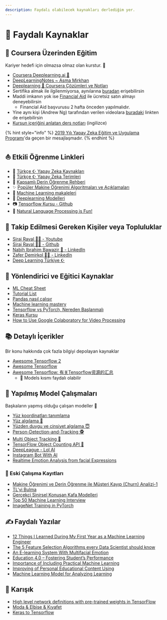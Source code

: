 ```yaml
---
description: Faydalı olabilecek kaynakları derlediğim yer.
---
```


# 🌟 Faydalı Kaynaklar

## 🏫 Coursera Üzerinden Eğitim

Kariyer hedefi için olmazsa olmaz olan kurstur. 🚀

* [Coursera Deeplearning.ai 🧠](https://www.coursera.org/specializations/deep-learning)
* [DeepLearningNotes ~ Asma Mirkhan](https://dl.asmaamir.com/)
* [Deeplearning 🧠 Coursera Çözümleri ve Notları](https://github.com/Kulbear/deep-learning-coursera)
* Sertifika almak ile ilgilenmiyorsa, aynılarına [buradan](https://www.youtube.com/channel/UCcIXc5mJsHVYTZR1maL5l9w) erişebilirsin
* Maddi imkanın yok ise [Financial Aid](https://medium.com/deep-learning-turkiye/courseradaki-derin-%C3%B6%C4%9Frenme-kursuna-financial-aid-uygulamas%C4%B1-ile-%C3%BCcretsiz-kaydolmak-20ca52ff9b70) ile ücretsiz satın almayı deneyebilirsin
  * Financial Aid başvurusu 2 hafta önceden yapılmalıdır.
* Yine aynı kişi \(Andrew Ng\) tarafından verilen videolara [buradaki](https://www.youtube.com/channel/UC5zx8Owijmv-bbhAK6Z9apg/featured?disable_polymer=1) linkten de erişebilirsin
* [Kursun içeriğini anlatan ders notları](https://www.linkedin.com/posts/zaferdemirkol_deep-learning-tutorial-activity-6604626717975855105-X37E) \(ingilizce\)

{% hint style="info" %}
[2019 Yılı Yapay Zeka Eğitim ve Uygulama Programı](https://medium.com/deep-learning-turkiye/2019-yapay-zeka-e%C4%9Fitim-ve-uygulama-program%C4%B1-add138988809)'da geçen bir mesajlaşmadır.
{% endhint %}

## ⛵ Etkili Öğrenme Linkleri

* 🌙 [Türkçe ☪ Yapay Zeka Kaynakları](https://github.com/deeplearningturkiye/turkce-yapay-zeka-kaynaklari)
* 🌙 [Türkçe ☪ Yapay Zeka Terimleri](https://github.com/deeplearningturkiye/turkce-yapay-zeka-terimleri)
* 💫 [Kapsamlı Derin Öğrenme Rehberi](https://github.com/ayyucekizrak/Kapsamli_Derin_Ogrenme_Rehberi)
* ✨ [Popüler Makine Öğrenimi Algoritmaları ve Açıklamaları](https://github.com/trekhleb/homemade-machine-learning)
* 📃 [Machine Learning makaleleri](https://github.com/Swall0w/papers)
* 🤖 [Deeplearning Modelleri](https://github.com/rasbt/deeplearning-models)
* 📷 [Tensorflow Kursu - Github](https://github.com/machinelearningmindset/TensorFlow-Course)
* 🚀 [Natural Language Processing is Fun!](https://medium.com/@ageitgey/natural-language-processing-is-fun-9a0bff37854e)

## 👣 Takip Edilmesi Gereken Kişiler veya Topluluklar

* [Siraj Raval 🤵🌟 - Youtube](https://www.youtube.com/channel/UCWN3xxRkmTPmbKwht9FuE5A)
* [Siraj Raval 🤵🌟 - Github](https://github.com/llSourcell)
* [Nabih Ibrahim Bawazir 🤵 - LinkedIn](https://www.linkedin.com/in/nabihbawazir/detail/recent-activity/shares/)
* [Zafer Demirkol 🤵🌟 - LinkedIn](https://tr.linkedin.com/in/zaferdemirkol)
* [Deep Learning Türkiye ☪](https://medium.com/deep-learning-turkiye)

## 🚩 Yönlendirici ve Eğitici Kaynaklar

* [ML Cheat Sheet](https://github.com/yedhrab/YArtificalIntelligent/tree/8121852651fd32f8f5d2a1cece28955d0fb514d2/res/microsoft-machine-learning-algorithm-cheat-sheet-v7.pdf)
* [Tutorial List](https://www.linkedin.com/feed/update/urn:li:activity:6540145442783629313)
* [Pandas nasıl çalışır](https://www.linkedin.com/feed/update/urn:li:activity:6541970455501336576)
* [Machine learning mastery](https://machinelearningmastery.com/start-here/)
* [Tensorflow vs PyTorch, Nereden Başlanmalı](https://towardsdatascience.com/which-deep-learning-framework-is-growing-fastest-3f77f14aa318)
* [Keras Kursu](https://www.datacamp.com/courses/deep-learning-in-python)
* [How to Use Google Colaboratory for Video Processing](https://dzone.com/articles/how-to-use-google-colaboratory-for-video-processin)

## 📚 Detaylı İçerikler

Bir konu hakkında çok fazla bilgiyi depolayan kaynaklar

* [Awesome Tensorflow 2](https://github.com/Amin-Tgz/awesome-tensorflow-2)
* [Awesome Tensorflow](https://github.com/jtoy/awesome-tensorflow)
* [Awesome Tensorflow: 有关Tensorflow资源的汇总](https://www.ctolib.com/topics-47356.html)
  * 🤖 Models kısmı faydalı olabilir

## 🤖 Yapılmış Model Çalışmaları

Başkaların yapmış olduğu çalışan modeller 🤖

* [Yüz koordinatları tanımlama](https://github.com/610265158/face_landmark)
* [Yüz algılama 👩](https://github.com/ageitgey/face_recognition)
* [Yüzden duygu ve cinsiyet algılama 😇](https://github.com/DiaaZiada/Faces)
* [Person-Detection-and-Tracking 🕵️‍](https://github.com/ambakick/Person-Detection-and-Tracking)
* [Multi Object Tracking 🔢](https://github.com/jguoaj/multi-object-tracking)
* [TensorFlow Object Counting API 🔢](https://github.com/ahmetozlu/tensorflow_object_counting_api)
* [DeepLeague - Lol AI](https://github.com/farzaa/DeepLeague)
* [Instagram Bot With AI](https://instabotai.com/)
* [Realtime Emotion Analysis from facial Expressions](https://github.com/susantabiswas/realtime-facial-emotion-analyzer)

### 🤺 Eski Çalışma Kayıtları

* [Makine Öğrenimi ve Derin Öğrenme ile Müşteri Kayıp \(Churn\) Analizi-1](https://medium.com/deep-learning-turkiye/makine-%C3%B6%C4%9Frenimi-ve-derin-%C3%B6%C4%9Frenme-ile-m%C3%BC%C5%9Fteri-kay%C4%B1p-churn-analizi-1-63a4513b8a6f)
* [TL'yi Bulma](https://www.linkedin.com/pulse/g%C3%B6r%C3%BCnt%C3%BC-tan%C4%B1yan-mobil-uygulama-nas%C4%B1l-geli%C5%9Ftirilir-%C3%B6zg%C3%BCr-%C5%9Fahin/)
* [Gerçekçi Sinirsel Konuşan Kafa Modelleri](https://www.youtube.com/watch?v=p1b5aiTrGzY&feature=youtu.be)
* [Top 50 Machine Learning Interview](https://www.linkedin.com/feed/update/urn:li:activity:6540239772655419392)
* [ImageNet Training in PyTorch](https://github.com/diux-dev/cluster/tree/master/pytorch#data-preparation)

## ✍ Faydalı Yazılar

* [12 Things I Learned During My First Year as a Machine Learning Engineer](https://towardsdatascience.com/12-things-i-learned-during-my-first-year-as-a-machine-learning-engineer-2991573a9195)
* [The 5 Feature Selection Algorithms every Data Scientist should know](https://towardsdatascience.com/the-5-feature-selection-algorithms-every-data-scientist-need-to-know-3a6b566efd2)
* [An E-learning System With Multifacial Emotion](https://github.com/yedhrab/YArtificalIntelligent/tree/8121852651fd32f8f5d2a1cece28955d0fb514d2/pdfs/An%20E-learning%20System%20With%20Multifacial%20Emotion.pdf)
* [Education 4.0 – Fostering Student’s Performance](https://github.com/yedhrab/YArtificalIntelligent/tree/8121852651fd32f8f5d2a1cece28955d0fb514d2/pdfs/Education%204.0%20–%20Fostering%20Student’s%20Performance.pdf)
* [Importance of Including Practical Machine Learning](https://github.com/yedhrab/YArtificalIntelligent/tree/8121852651fd32f8f5d2a1cece28955d0fb514d2/pdfs/Importance%20of%20Including%20Practical%20Machine%20Learning.pdf)
* [Improving of Personal Educational Content Using](https://github.com/yedhrab/YArtificalIntelligent/tree/8121852651fd32f8f5d2a1cece28955d0fb514d2/pdfs/Improving%20of%20Personal%20Educational%20Content%20Using.pdf)
* [Machine Learning Model for Analyzing Learning](https://github.com/yedhrab/YArtificalIntelligent/tree/8121852651fd32f8f5d2a1cece28955d0fb514d2/pdfs/Machine%20Learning%20Model%20for%20Analyzing%20Learning.pdf)

## 🥴 Karışık

* [High level network definitions with pre-trained weights in TensorFlow](https://github.com/taehoonlee/tensornetss)
* [Moda & Elbise & Kıyafet](https://github.com/ayushidalmia/awesome-fashion-ai)
* [Keras to Tensorflow](https://github.com/amir-abdi/keras_to_tensorflow)

